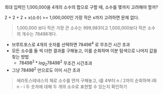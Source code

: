 최대 입력인 1,000,000을 4개의 소수의 합으로 구할 때, 소수를 몇까지 고려해야 할까?

2 + 2 + 2 + x(소수) >= 1,000,000인 가장 작은 x까지 고려하면 문제 없다.

> 1,000,000 보다 작은 가장 큰 소수는 999,983이고 1,000,000보다 작은 소수의 개수는 78498개다.

- 브루트포스로 4개의 숫자를 선택하면 $78498^4$ 로 무조건 시간 초과
- 모든 소수를 둘 씩 더한 결과를 구해놓고, 이를 순회하며 이분 탐색으로 나머지 값을 찾는 방법
  - $78498^2 * log_2{78498^2}$ 무조건 시간초과
- 그냥 $78498^2$ 만으로도 이미 시간 초과

> 에라토스테네스의 체로 소수를 먼저 구해놓고, i를 4부터 n / 2까지 순회하며 i와 n - i 두 숫자에 대해 두 개의 소수로 표현할 수 있는지 확인하기

